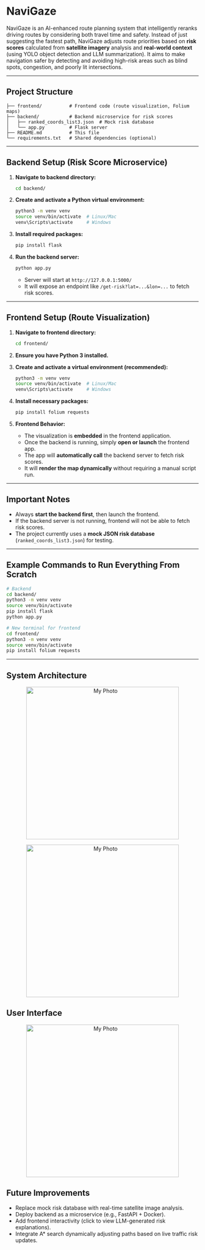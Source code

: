 # NaviGaze

NaviGaze is an AI-enhanced route planning system that intelligently reranks driving routes by considering both travel time and safety. Instead of just suggesting the fastest path, NaviGaze adjusts route priorities based on **risk scores** calculated from **satellite imagery** analysis and **real-world context** (using YOLO object detection and LLM summarization). It aims to make navigation safer by detecting and avoiding high-risk areas such as blind spots, congestion, and poorly lit intersections.

---

## Project Structure

```
├── frontend/          # Frontend code (route visualization, Folium maps)
├── backend/           # Backend microservice for risk scores
│   ├── ranked_coords_list3.json  # Mock risk database
│   └── app.py         # Flask server
├── README.md          # This file
└── requirements.txt   # Shared dependencies (optional)
```

---

## Backend Setup (Risk Score Microservice)

1. **Navigate to backend directory:**
   ```bash
   cd backend/
   ```

2. **Create and activate a Python virtual environment:**
   ```bash
   python3 -m venv venv
   source venv/bin/activate  # Linux/Mac
   venv\Scripts\activate     # Windows
   ```

3. **Install required packages:**
   ```bash
   pip install flask
   ```

4. **Run the backend server:**
   ```bash
   python app.py
   ```
   - Server will start at `http://127.0.0.1:5000/`
   - It will expose an endpoint like `/get-risk?lat=...&lon=...` to fetch risk scores.

---

## Frontend Setup (Route Visualization)

1. **Navigate to frontend directory:**
   ```bash
   cd frontend/
   ```

2. **Ensure you have Python 3 installed.**

3. **Create and activate a virtual environment (recommended):**
   ```bash
   python3 -m venv venv
   source venv/bin/activate  # Linux/Mac
   venv\Scripts\activate     # Windows
   ```

4. **Install necessary packages:**
   ```bash
   pip install folium requests
   ```

5. **Frontend Behavior:**
   - The visualization is **embedded** in the frontend application.
   - Once the backend is running, simply **open or launch** the frontend app.
   - The app will **automatically call** the backend server to fetch risk scores.
   - It will **render the map dynamically** without requiring a manual script run.

---

## Important Notes

- Always **start the backend first**, then launch the frontend.
- If the backend server is not running, frontend will not be able to fetch risk scores.
- The project currently uses a **mock JSON risk database** (`ranked_coords_list3.json`) for testing.

---

## Example Commands to Run Everything From Scratch

```bash
# Backend
cd backend/
python3 -m venv venv
source venv/bin/activate
pip install flask
python app.py

# New terminal for frontend
cd frontend/
python3 -m venv venv
source venv/bin/activate
pip install folium requests
```

---

## System Architecture
<p align="center">
  <img src="images/architecture1.png" alt="My Photo" width="400">
</p>
<p align="center">
  <img src="images/architecture2.png" alt="My Photo" width="400">
</p>

## User Interface
<p align="center">
  <img src="images/userinterface.jpeg" alt="My Photo" width="400">
</p>


## Future Improvements

- Replace mock risk database with real-time satellite image analysis.
- Deploy backend as a microservice (e.g., FastAPI + Docker).
- Add frontend interactivity (click to view LLM-generated risk explanations).
- Integrate A* search dynamically adjusting paths based on live traffic risk updates.

